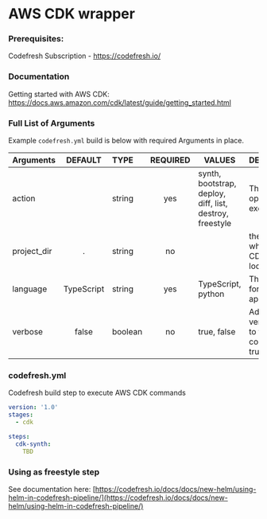 # AWS CDK wrapper

### Prerequisites:

Codefresh Subscription - https://codefresh.io/

### Documentation

Getting started with AWS CDK: https://docs.aws.amazon.com/cdk/latest/guide/getting_started.html

### Full List of Arguments

Example `codefresh.yml` build is below with required Arguments in place.

| Arguments | DEFAULT | TYPE | REQUIRED | VALUES | DESCRIPTION |
| :----------------------------| :----------: | :---------| :---: |----------|---------------------------------------------------------------------------------------------------------------------------------|
| action | | string | yes | synth, bootstrap, deploy, diff, list, destroy, freestyle |The CDK operation to execute |
| project_dir | . | string | no | | the folder where the CDK app is located |
| language | TypeScript | string | yes | TypeScript, python | The language for the application |
| verbose | false | boolean | no | true, false | Add the --verbose flag to the command if true |



### codefresh.yml

Codefresh build step to execute AWS CDK commands

```yaml
version: '1.0'
stages:
  - cdk

steps:
  cdk-synth:
    TBD  

```

### Using as freestyle step

See documentation here: [https://codefresh.io/docs/docs/new-helm/using-helm-in-codefresh-pipeline/](https://codefresh.io/docs/docs/new-helm/using-helm-in-codefresh-pipeline/)
